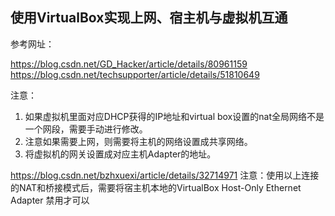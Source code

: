 ## 使用VirtualBox实现上网、宿主机与虚拟机互通
参考网址：

https://blog.csdn.net/GD_Hacker/article/details/80961159  
https://blog.csdn.net/techsupporter/article/details/51810649  



注意：
1. 如果虚拟机里面对应DHCP获得的IP地址和virtual box设置的nat全局网络不是一个网段，需要手动进行修改。
1. 注意如果需要上网，则需要将主机的网络设置成共享网络。
1. 将虚拟机的网关设置成对应主机Adapter的地址。
   
https://blog.csdn.net/bzhxuexi/article/details/32714971
注意：使用以上连接的NAT和桥接模式后，需要将宿主机本地的VirtualBox Host-Only Ethernet Adapter 禁用才可以